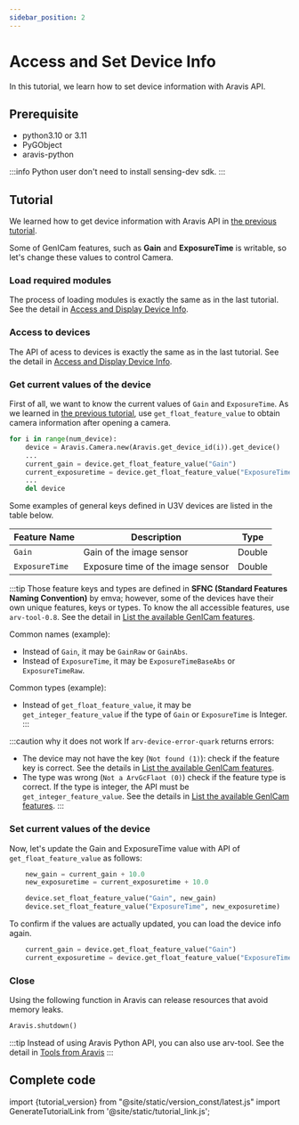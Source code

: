 ```yaml
---
sidebar_position: 2
---
```


# Access and Set Device Info

In this tutorial, we learn how to set device information with Aravis API.

## Prerequisite

* python3.10 or 3.11
* PyGObject 
* aravis-python

:::info 
Python user don't need to install sensing-dev sdk.
:::

## Tutorial

We learned how to get device information with Aravis API in [the previous tutorial](./obtain-device-info).

Some of GenICam features, such as **Gain** and **ExposureTime** is writable, so let's change these values to control Camera.

### Load required modules

The process of loading modules is exactly the same as in the last tutorial. See the detail in [Access and Display Device Info](./obtain-device-info).

### Access to devices

The API of acess to devices is exactly the same as in the last tutorial. See the detail in [Access and Display Device Info](./obtain-device-info).

### Get current values of the device

First of all, we want to know the current values of `Gain` and `ExposureTime`. As we learned in [the previous tutorial](./obtain-device-info), use `get_float_feature_value` to obtain camera information after opening a camera.

```python
for i in range(num_device):
    device = Aravis.Camera.new(Aravis.get_device_id(i)).get_device()
    ...
    current_gain = device.get_float_feature_value("Gain")
    current_exposuretime = device.get_float_feature_value("ExposureTime")
    ...
    del device
```

Some examples of general keys defined in U3V devices are listed in the table below.

| Feature Name | Description | Type |
| --------   | ------- | ------- |
| `Gain` | Gain of the image sensor | Double |
| `ExposureTime` | Exposure time of the image sensor | Double | 

:::tip
Those feature keys and types are defined in **SFNC (Standard Features Naming Convention)** by emva; however, some of the devices have their own unique features, keys or types. To know the all accessible features, use `arv-tool-0.8`. See the detail in [List the available GenICam features](../../external/aravis/arv-tools).

Common names (example):
* Instead of `Gain`, it may be `GainRaw` or `GainAbs`.
* Instead of `ExposureTime`, it may be `ExposureTimeBaseAbs` or `ExposureTimeRaw`.

Common types (example):
* Instead of `get_float_feature_value`, it may be `get_integer_feature_value` if the type of `Gain` or `ExposureTime` is Integer.
:::

:::caution why it does not work
If `arv-device-error-quark` returns errors:
* The device may not have the key (`Not found (1)`): check if the feature key is correct. See the details in  [List the available GenICam features](../../external/aravis/arv-tools).
* The type was wrong (`Not a ArvGcFlaot (0)`) check if the feature type is correct. If the type is integer, the API must be `get_integer_feature_value`.  See the details in  [List the available GenICam features](../../external/aravis/arv-tools).
:::

### Set current values of the device

Now, let's update the Gain and ExposureTime value with API of `get_float_feature_value` as follows:

```python
    new_gain = current_gain + 10.0
    new_exposuretime = current_exposuretime + 10.0

    device.set_float_feature_value("Gain", new_gain)
    device.set_float_feature_value("ExposureTime", new_exposuretime)
```

To confirm if the values are actually updated, you can load the device info again.

```python
    current_gain = device.get_float_feature_value("Gain")
    current_exposuretime = device.get_float_feature_value("ExposureTime")
```

### Close 

Using the following function in Aravis can release resources that avoid memory leaks.

```python
Aravis.shutdown()
```


:::tip
Instead of using Aravis Python API, you can also use arv-tool. See the detail in [Tools from Aravis](../../external/aravis/arv-tools.md)
:::

## Complete code

import {tutorial_version} from "@site/static/version_const/latest.js"
import GenerateTutorialLink from '@site/static/tutorial_link.js';

<GenerateTutorialLink language="python" tag={tutorial_version} tutorialfile="tutorial0_set_device_info" />
